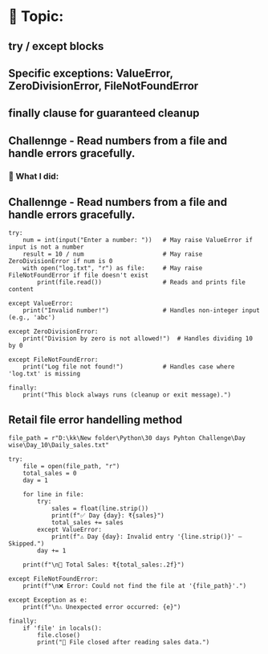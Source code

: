 # 🎯 Topic: 
## try / except blocks
## Specific exceptions: ValueError, ZeroDivisionError, FileNotFoundError
## finally clause for guaranteed cleanup

## Challennge - Read numbers from a file and handle errors gracefully.

### 🧵 What I did:

## Challennge - Read numbers from a file and handle errors gracefully.

```
try:
    num = int(input("Enter a number: "))   # May raise ValueError if input is not a number
    result = 10 / num                      # May raise ZeroDivisionError if num is 0
    with open("log.txt", "r") as file:     # May raise FileNotFoundError if file doesn't exist
        print(file.read())                 # Reads and prints file content

except ValueError:
    print("Invalid number!")               # Handles non-integer input (e.g., 'abc')

except ZeroDivisionError:
    print("Division by zero is not allowed!")  # Handles dividing 10 by 0

except FileNotFoundError:
    print("Log file not found!")           # Handles case where 'log.txt' is missing

finally:
    print("This block always runs (cleanup or exit message).")

```
## Retail file error handelling method 

```
file_path = r"D:\kk\New folder\Python\30 days Pyhton Challenge\Day wise\Day_10\Daily_sales.txt"

try:
    file = open(file_path, "r")
    total_sales = 0
    day = 1

    for line in file:
        try:
            sales = float(line.strip())
            print(f"✅ Day {day}: ₹{sales}")
            total_sales += sales
        except ValueError:
            print(f"⚠️ Day {day}: Invalid entry '{line.strip()}' — Skipped.")
        day += 1

    print(f"\n🧾 Total Sales: ₹{total_sales:.2f}")

except FileNotFoundError:
    print(f"\n❌ Error: Could not find the file at '{file_path}'.")

except Exception as e:
    print(f"\n⚠️ Unexpected error occurred: {e}")

finally:
    if 'file' in locals():
        file.close()
        print("📁 File closed after reading sales data.")

````
